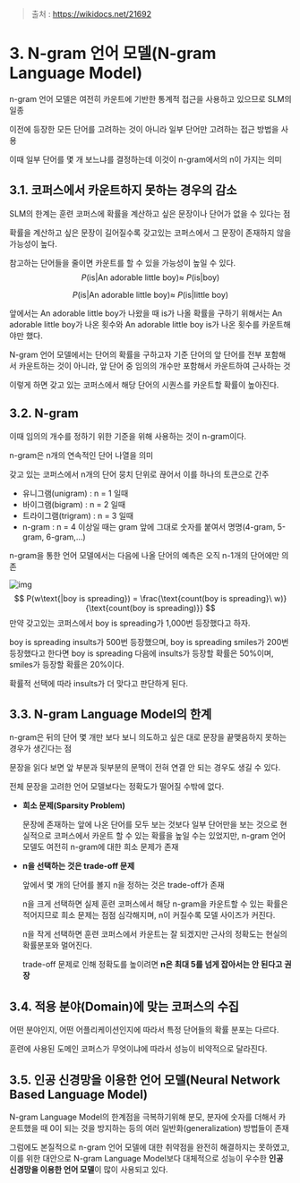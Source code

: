 > 출처 : https://wikidocs.net/21692



# 3. N-gram 언어 모델(N-gram Language Model)

n-gram 언어 모델은 여전히 카운트에 기반한 통계적 접근을 사용하고 있으므로 SLM의 일종

이전에 등장한 모든 단어를 고려하는 것이 아니라 일부 단어만 고려하는 접근 방법을 사용

이때 일부 단어를 몇 개 보느냐를 결정하는데 이것이 n-gram에서의 n이 가지는 의미



## 3.1. 코퍼스에서 카운트하지 못하는 경우의 감소

SLM의 한계는 훈련 코퍼스에 확률을 계산하고 싶은 문장이나 단어가 없을 수 있다는 점

확률을 계산하고 싶은 문장이 길어질수록 갖고있는 코퍼스에서 그 문장이 존재하지 않을 가능성이 높다.

참고하는 단어들을 줄이면 카운트를 할 수 있을 가능성이 높일 수 있다.
$$
P(\text{is|An adorable little boy}) \approx\ P(\text{is|boy})
$$

$$
P(\text{is|An adorable little boy}) \approx\ P(\text{is|little boy})
$$

앞에서는 An adorable little boy가 나왔을 때 is가 나올 확률을 구하기 위해서는 An adorable little boy가 나온 횟수와 An adorable little boy is가 나온 횟수를 카운트해야만 했다.

N-gram 언어 모델에서는 단어의 확률을 구하고자 기준 단어의 앞 단어를 전부 포함해서 카운트하는 것이 아니라, 앞 단어 중 임의의 개수만 포함해서 카운트하여 근사하는 것

이렇게 하면 갖고 있는 코퍼스에서 해당 단어의 시퀀스를 카운트할 확률이 높아진다.



## 3.2. **N-gram**

이때 임의의 개수를 정하기 위한 기준을 위해 사용하는 것이 n-gram이다.

n-gram은 n개의 연속적인 단어 나열을 의미

갖고 있는 코퍼스에서 n개의 단어 뭉치 단위로 끊어서 이를 하나의 토큰으로 간주

* 유니그램(unigram) : n = 1 일때
* 바이그램(bigram) : n = 2 일때
* 트라이그램(trigram) : n = 3 일때
* n-gram : n = 4 이상일 때는 gram 앞에 그대로 숫자를 붙여서 명명(4-gram, 5-gram, 6-gram,...)

n-gram을 통한 언어 모델에서는 다음에 나올 단어의 예측은 오직 n-1개의 단어에만 의존

![img](https://wikidocs.net/images/page/21692/n-gram.PNG)
$$
P(w\text{|boy is spreading}) = \frac{\text{count(boy is spreading}\ w)}{\text{count(boy is spreading)}}
$$
만약 갖고있는 코퍼스에서 boy is spreading가 1,000번 등장했다고 하자.

boy is spreading insults가 500번 등장했으며, boy is spreading smiles가 200번 등장했다고 한다면 boy is spreading 다음에 insults가 등장할 확률은 50%이며, smiles가 등장할 확률은 20%이다.

확률적 선택에 따라 insults가 더 맞다고 판단하게 된다.



## 3.3. **N-gram Language Model의 한계**

n-gram은 뒤의 단어 몇 개만 보다 보니 의도하고 싶은 대로 문장을 끝맺음하지 못하는 경우가 생긴다는 점

문장을 읽다 보면 앞 부분과 뒷부분의 문맥이 전혀 연결 안 되는 경우도 생길 수 있다.

전체 문장을 고려한 언어 모델보다는 정확도가 떨어질 수밖에 없다.

* **희소 문제(Sparsity Problem)**

  문장에 존재하는 앞에 나온 단어를 모두 보는 것보다 일부 단어만을 보는 것으로 현실적으로 코퍼스에서 카운트 할 수 있는 확률을 높일 수는 있었지만, n-gram 언어 모델도 여전히 n-gram에 대한 희소 문제가 존재

* **n을 선택하는 것은 trade-off 문제**

  앞에서 몇 개의 단어를 볼지 n을 정하는 것은 trade-off가 존재

  n을 크게 선택하면 실제 훈련 코퍼스에서 해당 n-gram을 카운트할 수 있는 확률은 적어지므로 희소 문제는 점점 심각해지며, n이 커질수록 모델 사이즈가 커진다.

  n을 작게 선택하면 훈련 코퍼스에서 카운트는 잘 되겠지만 근사의 정확도는 현실의 확률분포와 멀어진다.

  trade-off 문제로 인해 정확도를 높이려면 **n은 최대 5를 넘게 잡아서는 안 된다고 권장**



## 3.4. **적용 분야(Domain)에 맞는 코퍼스의 수집**

어떤 분야인지, 어떤 어플리케이션인지에 따라서 특정 단어들의 확률 분포는 다르다.

훈련에 사용된 도메인 코퍼스가 무엇이냐에 따라서 성능이 비약적으로 달라진다.



## 3.5. **인공 신경망을 이용한 언어 모델(Neural Network Based Language Model)**

N-gram Language Model의 한계점을 극복하기위해 분모, 분자에 숫자를 더해서 카운트했을 때 0이 되는 것을 방지하는 등의 여러 일반화(generalization) 방법들이 존재

그럼에도 본질적으로 n-gram 언어 모델에 대한 취약점을 완전히 해결하지는 못하였고, 이를 위한 대안으로 N-gram Language Model보다 대체적으로 성능이 우수한 **인공 신경망을 이용한 언어 모델**이 많이 사용되고 있다.